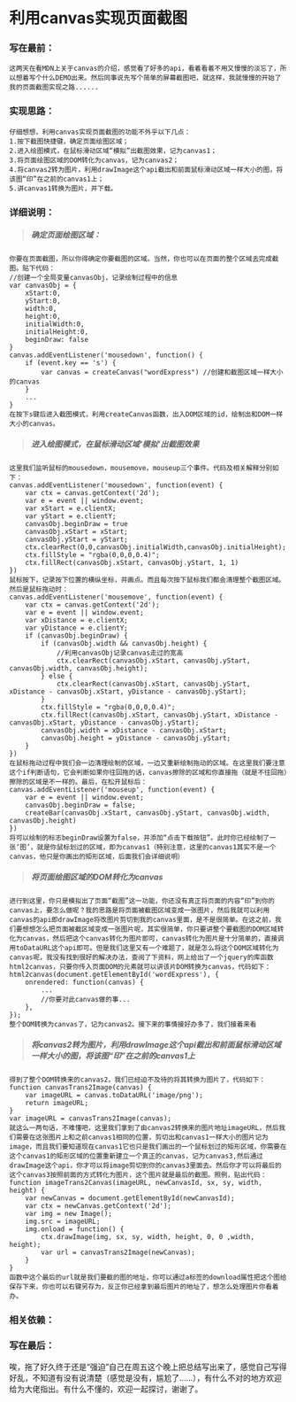 # 利用canvas实现页面截图

### 写在最前：
    这两天在看MDN上关于canvas的介绍，感觉看了好多的api，看着看着不用又慢慢的淡忘了，所以想着写个什么DEMO出来。然后同事说先写个简单的屏幕截图吧，就这样，我就慢慢的开始了我的页面截图实现之路......
### 实现思路：
    仔细想想，利用canvas实现页面截图的功能不外乎以下几点：
    1.按下截图快捷键，确定页面绘图区域；
    2.进入绘图模式，在鼠标滑动区域“模拟”出截图效果，记为canvas1；
    3.将页面绘图区域的DOM转化为canvas，记为canvas2；
    4.将canvas2转为图片，利用drawImage这个api截出和前面鼠标滑动区域一样大小的图，将该图“印”在之前的canvas1上；
    5.讲canvas1转换为图片，并下载。
### 详细说明：
> ##### 确定页面绘图区域：
    你要在页面截图，所以你得确定你要截图的区域。当然，你也可以在页面的整个区域去完成截图。贴下代码：
    //创建一个全局变量canvasObj，记录绘制过程中的信息
    var canvasObj = {
    	xStart:0,
    	yStart:0,
    	width:0,
    	height:0,
    	initialWidth:0,
    	initialHeight:0,
    	beginDraw: false
    }
    canvas.addEventListener('mousedown', function() {
        if (event.key == 's') {
            var canvas = createCanvas("wordExpress") //创建和截图区域一样大小的canvas
        }
        ...
    }
    在按下s键后进入截图模式，利用createCanvas函数，出入DOM区域的id，绘制出和DOM一样大小的canvas。
> ##### 进入绘图模式，在鼠标滑动区域‘模拟’出截图效果
    这里我们监听鼠标的mousedown，mousemove，mouseup三个事件。代码及相关解释分别如下：
    canvas.addEventListener('mousedown', function(event) {
		var ctx = canvas.getContext('2d');
		var e = event || window.event;
		var xStart = e.clientX;
		var yStart = e.clientY;
		canvasObj.beginDraw = true
		canvasObj.xStart = xStart;
		canvasObj.yStart = yStart;
		ctx.clearRect(0,0,canvasObj.initialWidth,canvasObj.initialHeight);
		ctx.fillStyle = "rgba(0,0,0,0.4)";
		ctx.fillRect(canvasObj.xStart, canvasObj.yStart, 1, 1)
	})
	鼠标按下，记录按下位置的横纵坐标，并画点。而且每次按下鼠标我们都会清理整个截图区域。然后是鼠标拖动时：
	canvas.addEventListener('mousemove', function(event) {
		var ctx = canvas.getContext('2d');
		var e = event || window.event;
		var xDistance = e.clientX;
		var yDistance = e.clientY;
		if (canvasObj.beginDraw) {
			if (canvasObj.width && canvasObj.height) {
				//利用canvasObj记录canvas走过的宽高
				ctx.clearRect(canvasObj.xStart, canvasObj.yStart, canvasObj.width, canvasObj.height);
			} else {
				ctx.clearRect(canvasObj.xStart, canvasObj.yStart, xDistance - canvasObj.xStart, yDistance - canvasObj.yStart);
			}
			ctx.fillStyle = "rgba(0,0,0,0.4)";
			ctx.fillRect(canvasObj.xStart, canvasObj.yStart, xDistance - canvasObj.xStart, yDistance - canvasObj.yStart);
			canvasObj.width = xDistance - canvasObj.xStart;
			canvasObj.height = yDistance - canvasObj.yStart;
		}
	})
	在鼠标拖动过程中我们会一边清理绘制的区域，一边又重新绘制拖动的区域。在这里我们要注意这个if判断语句，它会判断如果你往回拖的话，canvas擦除的区域和你直接拖（就是不往回拖）擦除的区域是不一样的。最后，在松开鼠标后：
	canvas.addEventListener('mouseup', function(event) {
		var e = event || window.event;
		canvasObj.beginDraw = false;
		createBar(canvasObj.xStart, canvasObj.yStart, canvasObj.width, canvasObj.height)
	})
	将可以绘制的标志beginDraw设置为false，并添加“点击下载按钮”。此时你已经绘制了一张‘图’，就是你鼠标划过的区域，即为canvas1（特别注意，这里的canvas1其实不是一个canvas，他只是你画出的矩形区域，后面我们会详细说明）
> ##### 将页面绘图区域的DOM转化为canvas
    进行到这里，你只是模拟出了页面“截图”这一功能，你还没有真正将页面的内容“印”到你的canvas上，要怎么做呢？我的思路是将页面被截图区域变成一张图片，然后我就可以利用canvas的api即drawImage将改图片剪切到我的canvas里面，是不是很简单。在这之前，我们要想想怎么把页面被截区域变成一张图片呢，其实很简单，你只要讲整个要截图的DOM区域转化为canvas，然后把这个canvas转化为图片即可，canvas转化为图片是十分简单的，直接调用toDataURL这个api即可。但是我们这里又有一个难题了，就是怎么将这个DOM区域转化为canvas呢，我没有找到很好的解决办法，查阅了下资料，网上给出了一个jquery的库函数html2canvas，只要你传入页面DOM的元素就可以讲该片DOM转换为canvas，代码如下：
    html2canvas(document.getElementById('wordExpress'), {
		onrendered: function(canvas) {
		    ...
			//你要对此canvas做的事...
		},
	});
	整个DOM转换为canvas了，记为canvas2。接下来的事情接好办多了，我们接着来看
> ##### 将canvas2转为图片，利用drawImage这个api截出和前面鼠标滑动区域一样大小的图，将该图“印”在之前的canvas1上
    得到了整个DOM转换来的canvas2，我们已经迫不及待的将其转换为图片了，代码如下：
    function canvasTrans2Image(canvas) {
    	var imageURL = canvas.toDataURL('image/png');
    	return imageURL;
    }
    var imageURL = canvasTrans2Image(canvas);
    就这么一两句话，不难懂吧，这里我们拿到了由canvas2转换来的图片地址imageURL，然后我们需要在这张图片上和之前canvas1相同的位置，剪切出和canvas1一样大小的图片记为image，而且我们要知道现在canvas1它也只是我们画出的一个鼠标划过的矩形区域，你需要在这个canvas1的矩形区域的位置重新建立一个真正的canvas，记为canvas3,然后通过drawImage这个api，你才可以将image剪切到你的canvas3里面去。然后你才可以将最后的这个canvas3按照前面的方式转化为图片，这个图片就是最后的截图。照例，贴出代码：
    function imageTrans2Canvas(imageURL, newCanvasId, sx, sy, width, height) {
    	var newCanvas = document.getElementById(newCanvasId);
    	var ctx = newCanvas.getContext('2d');
    	var img = new Image();
    	img.src = imageURL;
    	img.onload = function() {
        	ctx.drawImage(img, sx, sy, width, height, 0, 0 ,width, height);
        	var url = canvasTrans2Image(newCanvas);
    	}
    }
    函数中这个最后的url就是我们要截的图的地址，你可以通过a标签的download属性把这个图给保存下来，你也可以右键另存为，反正你已经拿到最后图片的地址了，想怎么处理图片你看着办。
### 相关依赖：
<script src="https://cdn.bootcss.com/html2canvas/0.5.0-beta4/html2canvas.min.js"></script>

### 写在最后：
唉，拖了好久终于还是“强迫”自己在周五这个晚上把总结写出来了，感觉自己写得好乱，不知道有没有说清楚（感觉是没有，尴尬了......），有什么不对的地方欢迎给为大佬指出。有什么不懂的，欢迎一起探讨，谢谢了。
